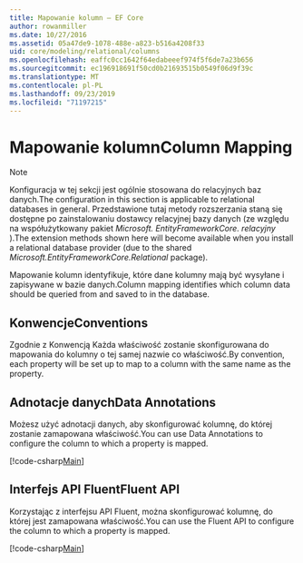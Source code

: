 ```yaml
---
title: Mapowanie kolumn — EF Core
author: rowanmiller
ms.date: 10/27/2016
ms.assetid: 05a47de9-1078-488e-a823-b516a4208f33
uid: core/modeling/relational/columns
ms.openlocfilehash: eaffc0cc1642f64edabeeef974f5f6de7a23b656
ms.sourcegitcommit: ec196918691f50cd0b21693515b0549f06d9f39c
ms.translationtype: MT
ms.contentlocale: pl-PL
ms.lasthandoff: 09/23/2019
ms.locfileid: "71197215"
---
```

# <a name="column-mapping"></a><span data-ttu-id="a0992-102">Mapowanie kolumn</span><span class="sxs-lookup"><span data-stu-id="a0992-102">Column Mapping</span></span>

> [!NOTE]  
> <span data-ttu-id="a0992-103">Konfiguracja w tej sekcji jest ogólnie stosowana do relacyjnych baz danych.</span><span class="sxs-lookup"><span data-stu-id="a0992-103">The configuration in this section is applicable to relational databases in general.</span></span> <span data-ttu-id="a0992-104">Przedstawione tutaj metody rozszerzania staną się dostępne po zainstalowaniu dostawcy relacyjnej bazy danych (ze względu na współużytkowany pakiet *Microsoft. EntityFrameworkCore. relacyjny* ).</span><span class="sxs-lookup"><span data-stu-id="a0992-104">The extension methods shown here will become available when you install a relational database provider (due to the shared *Microsoft.EntityFrameworkCore.Relational* package).</span></span>

<span data-ttu-id="a0992-105">Mapowanie kolumn identyfikuje, które dane kolumny mają być wysyłane i zapisywane w bazie danych.</span><span class="sxs-lookup"><span data-stu-id="a0992-105">Column mapping identifies which column data should be queried from and saved to in the database.</span></span>

## <a name="conventions"></a><span data-ttu-id="a0992-106">Konwencje</span><span class="sxs-lookup"><span data-stu-id="a0992-106">Conventions</span></span>

<span data-ttu-id="a0992-107">Zgodnie z Konwencją Każda właściwość zostanie skonfigurowana do mapowania do kolumny o tej samej nazwie co właściwość.</span><span class="sxs-lookup"><span data-stu-id="a0992-107">By convention, each property will be set up to map to a column with the same name as the property.</span></span>

## <a name="data-annotations"></a><span data-ttu-id="a0992-108">Adnotacje danych</span><span class="sxs-lookup"><span data-stu-id="a0992-108">Data Annotations</span></span>

<span data-ttu-id="a0992-109">Możesz użyć adnotacji danych, aby skonfigurować kolumnę, do której zostanie zamapowana właściwość.</span><span class="sxs-lookup"><span data-stu-id="a0992-109">You can use Data Annotations to configure the column to which a property is mapped.</span></span>

[!code-csharp[Main](../../../../samples/core/Modeling/DataAnnotations/Relational/Column.cs?highlight=13)]

## <a name="fluent-api"></a><span data-ttu-id="a0992-110">Interfejs API Fluent</span><span class="sxs-lookup"><span data-stu-id="a0992-110">Fluent API</span></span>

<span data-ttu-id="a0992-111">Korzystając z interfejsu API Fluent, można skonfigurować kolumnę, do której jest zamapowana właściwość.</span><span class="sxs-lookup"><span data-stu-id="a0992-111">You can use the Fluent API to configure the column to which a property is mapped.</span></span>

[!code-csharp[Main](../../../../samples/core/Modeling/FluentAPI/Relational/Column.cs?highlight=11-13)]
